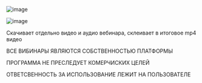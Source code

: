 ![image](https://github.com/MotoDev21/Mts-link-downloader-chank/assets/86869673/c73a7f33-336d-4908-aa7f-3deedde0dad5)

![image](https://github.com/MotoDev21/Mts-link-downloader-chank/assets/86869673/b971b9c4-993f-4027-b542-01f43c1db548)

Скачивает отдельно видео и аудио вебинара, склеивает в итоговое mp4 видео 
<p>ВСЕ ВИБИНАРЫ ЯВЛЯЮТСЯ СОБСТВЕННОСТЬЮ ПЛАТФОРМЫ</p>
<p>ПРОГРАММА НЕ ПРЕСЛЕДУЕТ КОМЕРЧИСКИХ ЦЕЛЕЙ</p>
<p>ОТВЕТСВЕННОСТЬ ЗА ИСПОЛЬЗОВАНИЕ ЛЕЖИТ НА ПОЛЬЗОВАТЕЛЕ</p>
